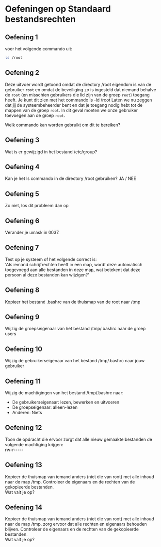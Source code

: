 # Oefeningen op Standaard bestandsrechten

## Oefening 1
voer het volgende commando uit: <br />
```bash
ls /root
```


## Oefening 2
Deze uitvoer wordt getoond omdat de directory /root eigendom is van de gebruiker `root` en omdat de beveiliging zo is ingesteld dat niemand behalve de `root` (en misschien gebruikers die lid zijn van de groep `root`) toegang heeft. Je kunt dit zien met het commando ls -ld /root 
Laten we nu zeggen dat jij de systeembeheerder bent en dat je toegang nodig hebt tot de mappen van de groep `root`. In dit geval moeten we onze gebruiker toevoegen aan de groep `root`. <br /> 

Welk commando kan worden gebruikt om dit te bereiken? 


## Oefening 3
Wat is er gewijzigd in het bestand /etc/group? 


## Oefening 4
Kan je het ls commando in de directory /root gebruiken? JA / NEE 


## Oefening 5
Zo niet, los dit probleem dan op 


## Oefening 6
Verander je umask in 0037. 


## Oefening 7
Test op je systeem of het volgende correct is: <br /> 
'Als iemand schrijfrechten heeft in een map, wordt deze automatisch toegevoegd aan alle bestanden in deze map, wat betekent dat deze persoon al deze bestanden kan wijzigen?' 


## Oefening 8
Kopieer het bestand .bashrc van de thuismap van de root naar /tmp 


## Oefening 9
Wijzig de groepseigenaar van het bestand /tmp/.bashrc naar de groep users


## Oefening 10
Wijzig de gebruikerseigenaar van het bestand /tmp/.bashrc naar jouw gebruiker 


## Oefening 11
Wijzig de machtigingen van het bestand /tmp/.bashrc naar: <br /> 
- De gebruikerseigenaar:    lezen, bewerken en uitvoeren 
- De groepseigenaar:        alleen-lezen 
- Anderen:                  Niets 


## Oefening 12
Toon de opdracht die ervoor zorgt dat alle nieuw gemaakte bestanden de volgende machtiging krijgen: <br /> 
rw-r----- 


## Oefening 13
Kopieer de thuismap van iemand anders (niet die van root) met alle inhoud naar de map /tmp. Controleer de eigenaars en de rechten van de gekopieerde bestanden. <br /> 
Wat valt je op? 


## Oefening 14
Kopieer de thuismap van iemand anders (niet die van root) met alle inhoud naar de map /tmp, zorg ervoor dat alle rechten en eigenaars behouden blijven. Controleer de eigenaars en de rechten van de gekopieerde bestanden. <br /> 
Wat valt je op? 
